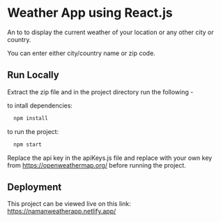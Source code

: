 # Weather App using React.js

An to to display the current weather of your location or any other city or country. 

You can enter either city/country name or zip code.




## Run Locally

Extract the zip file and in the project directory run the following - 

to intall dependencies:
```bash
  npm install
```
to run the project:
```bash
  npm start
```

Replace the api key in the apiKeys.js file and replace with your own key from https://openweathermap.org/ before running the project.


## Deployment

This project can be viewed live on this link:
https://namanweatherapp.netlify.app/
